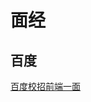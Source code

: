 # 面经

## 百度

[百度校招前端一面](https://www.nowcoder.com/feed/main/detail/0d3c0e44817a455c8054d7106178d089)
